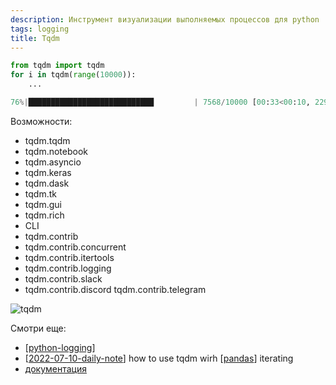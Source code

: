 ```yaml
---
description: Инструмент визуализации выполняемых процессов для python
tags: logging
title: Tqdm
---
```


```python
from tqdm import tqdm
for i in tqdm(range(10000)):
    ...

76%|████████████████████████████         | 7568/10000 [00:33<00:10, 229.00it/s]
```

Возможности:

- tqdm.tqdm
- tqdm.notebook
- tqdm.asyncio
- tqdm.keras
- tqdm.dask
- tqdm.tk
- tqdm.gui
- tqdm.rich
- CLI
- tqdm.contrib
- tqdm.contrib.concurrent
- tqdm.contrib.itertools
- tqdm.contrib.logging
- tqdm.contrib.slack
- tqdm.contrib.discord
tqdm.contrib.telegram

![tqdm](https://img.tqdm.ml/tqdm.gif)

Смотри еще:

- [[python-logging]]
- [[2022-07-10-daily-note]] how to use tqdm wirh [[pandas]] iterating
- [документация](https://tqdm.github.io/)

[//begin]: # "Autogenerated link references for markdown compatibility"
[python-logging]: ../lists/python-logging "Python logging"
[2022-07-10-daily-note]: ../posts/2022-07-10-daily-note "Some pandas trick"
[pandas]: pandas "Pandas"
[//end]: # "Autogenerated link references"